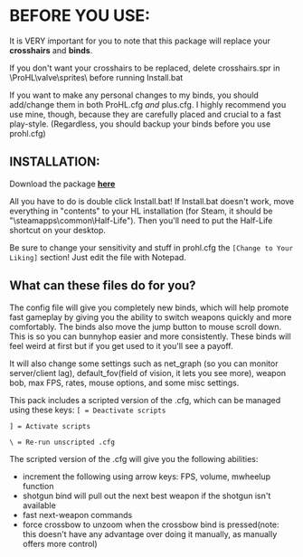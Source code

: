 # BEFORE YOU USE:

It is VERY important for you to note that this package will replace your **crosshairs** and **binds**. 

If you don't want your crosshairs to be replaced, delete crosshairs.spr in \ProHL\valve\sprites\ before running Install.bat

If you want to make any personal changes to my binds, you should add/change them in both ProHL.cfg *and* plus.cfg. I highly recommend you use mine, though, because they are carefully placed and crucial to a fast play-style. (Regardless, you should backup your binds before you use prohl.cfg)


## INSTALLATION:

Download the package **[here](https://github.com/Silquetoast/ProHL/releases/download/v1.3/ProHL.exe)**

All you have to do is double click Install.bat! If Install.bat doesn't work, move everything in "contents" to your HL installation (for Steam, it should be "\steamapps\common\Half-Life\"). Then you'll need to put the Half-Life shortcut on your desktop.

Be sure to change your sensitivity and stuff in prohl.cfg the `[Change to Your Liking]` section! Just edit the file with Notepad.


## What can these files do for you?

The config file will give you completely new binds, which will help promote fast gameplay by giving you the ability to switch weapons quickly and more comfortably. The binds also move the jump button to mouse scroll down. This is so you can bunnyhop easier and more consistently. These binds will feel weird at first but if you get used to it you'll see a payoff. 

It will also change some settings such as net_graph (so you can monitor server/client lag), default_fov(field of vision, it lets you see more), weapon bob, max FPS, rates, mouse options, and some misc settings. 

This pack includes a scripted version of the .cfg, which can be managed using these keys:
`[ = Deactivate scripts`

`] = Activate scripts`

`\ = Re-run unscripted .cfg`

The scripted version of the .cfg will give you the following abilities:
- increment the following using arrow keys: FPS, volume, mwheelup function
- shotgun bind will pull out the next best weapon if the shotgun isn't available
- fast next-weapon commands 
- force crossbow to unzoom when the crossbow bind is pressed(note: this doesn't have any advantage over doing it manually, as manually offers more control)
